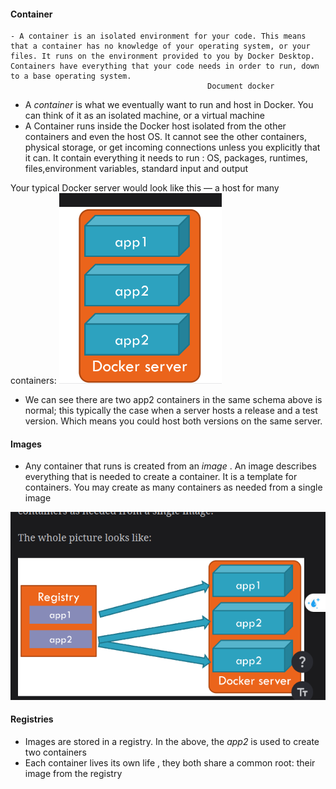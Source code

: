 #### Container

```
- A container is an isolated environment for your code. This means that a container has no knowledge of your operating system, or your files. It runs on the environment provided to you by Docker Desktop. Containers have everything that your code needs in order to run, down to a base operating system.
											Document docker
```

- A *container* is what we eventually want to run and host in Docker. You can think of it as an isolated machine, or a virtual machine
- A Container runs inside the Docker host isolated from the other containers and even the host OS. It cannot see the other containers, physical storage, or get incoming connections unless you explicitly that it can. It contain everything it needs to run : OS, packages, runtimes, files,environment variables, standard input and output


Your typical Docker server would look like this — a host for many containers:
![](Pasted%20image%2020231208172443.png)

- We can see there are two app2 containers in the same schema above is normal; this typically the case when a server hosts a release and a test version. Which means you could host both versions on the same server.

#### Images
- Any container that runs is created from an *image* . An image describes everything that is needed to create a container. It is a template for containers. You may create as many containers as needed from a single image

![](Pasted%20image%2020231208173310.png)

#### Registries
- Images are stored in a registry. In the above, the *app2* is used to create two containers
- Each container lives its own life , they both share a common root: their image from the registry